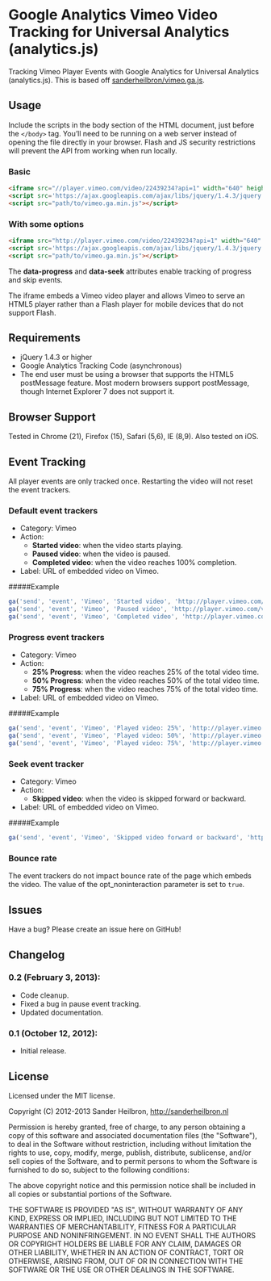 # Google Analytics Vimeo Video Tracking for Universal Analytics (analytics.js)
Tracking Vimeo Player Events with Google Analytics for Universal Analytics (analytics.js). This is based off <a href="http://github.com/sanderheilbron/vimeo.ga.js">sanderheilbron/vimeo.ga.js</a>.

## Usage
Include the scripts in the body section of the HTML document, just before the `</body>` tag. You’ll need to be running on a web server instead of opening the file directly in your browser. Flash and JS security restrictions will prevent the API from working when run locally.

### Basic
```html
<iframe src="//player.vimeo.com/video/22439234?api=1" width="640" height="390" frameborder="0" webkitAllowFullScreen mozallowfullscreen allowFullScreen></iframe>
<script src='https://ajax.googleapis.com/ajax/libs/jquery/1.4.3/jquery.min.js'></script>
<script src="path/to/vimeo.ga.min.js"></script>
```	
### With some options
```html
<iframe src="http://player.vimeo.com/video/22439234?api=1" width="640" height="390" frameborder="0" data-progress="true" data-seek="true" webkitAllowFullScreen mozallowfullscreen allowFullScreen></iframe>
<script src='https://ajax.googleapis.com/ajax/libs/jquery/1.4.3/jquery.min.js'></script>
<script src="path/to/vimeo.ga.min.js"></script>
```
The **data-progress** and **data-seek** attributes enable tracking of progress and skip events. 

The iframe embeds a Vimeo video player and allows Vimeo to serve an HTML5 player rather than a Flash player for mobile devices that do not support Flash.

## Requirements
* jQuery 1.4.3 or higher
* Google Analytics Tracking Code (asynchronous)
* The end user must be using a browser that supports the HTML5 postMessage feature. Most modern browsers support postMessage, though Internet Explorer 7 does not support it.

## Browser Support
Tested in Chrome (21), Firefox (15), Safari (5,6), IE (8,9). Also tested on iOS.

## Event Tracking
All player events are only tracked once. Restarting the video will not reset the event trackers.

### Default event trackers
* Category: Vimeo
* Action:
	* **Started video**: when the video starts playing.
	* **Paused video**: when the video is paused.
	* **Completed video**: when the video reaches 100% completion.
* Label: URL of embedded video on Vimeo.

#####Example
```js
ga('send', 'event', 'Vimeo', 'Started video', 'http://player.vimeo.com/video/22439234', undefined, true);
ga('send', 'event', 'Vimeo', 'Paused video', 'http://player.vimeo.com/video/22439234', undefined, true);
ga('send', 'event', 'Vimeo', 'Completed video', 'http://player.vimeo.com/video/22439234', undefined, true);
```
### Progress event trackers

* Category: Vimeo
* Action:
	* **25% Progress**: when the video reaches 25% of the total video time.
	* **50% Progress**: when the video reaches 50% of the total video time.
	* **75% Progress**: when the video reaches 75% of the total video time.
* Label: URL of embedded video on Vimeo.

#####Example
```js
ga('send', 'event', 'Vimeo', 'Played video: 25%', 'http://player.vimeo.com/video/22439234', undefined, true);
ga('send', 'event', 'Vimeo', 'Played video: 50%', 'http://player.vimeo.com/video/22439234', undefined, true);
ga('send', 'event', 'Vimeo', 'Played video: 75%', 'http://player.vimeo.com/video/22439234', undefined, true);
```
### Seek event tracker
* Category: Vimeo
* Action:
	* **Skipped video**: when the video is skipped forward or backward.
* Label: URL of embedded video on Vimeo.

#####Example
```js
ga('send', 'event', 'Vimeo', 'Skipped video forward or backward', 'http://player.vimeo.com/video/22439234', undefined, true);
```

### Bounce rate
The event trackers do not impact bounce rate of the page which embeds the video. The value of the opt_noninteraction parameter is set to `true`.

## Issues
Have a bug? Please create an issue here on GitHub!

## Changelog
### 0.2 (February 3, 2013):
 * Code cleanup.
 * Fixed a bug in pause event tracking.
 * Updated documentation.

### 0.1 (October 12, 2012):
 * Initial release.

## License
Licensed under the MIT license.

Copyright (C) 2012-2013 Sander Heilbron, http://sanderheilbron.nl

Permission is hereby granted, free of charge, to any person obtaining a copy
of this software and associated documentation files (the "Software"), to deal
in the Software without restriction, including without limitation the rights
to use, copy, modify, merge, publish, distribute, sublicense, and/or sell
copies of the Software, and to permit persons to whom the Software is
furnished to do so, subject to the following conditions:

The above copyright notice and this permission notice shall be included in
all copies or substantial portions of the Software.

THE SOFTWARE IS PROVIDED "AS IS", WITHOUT WARRANTY OF ANY KIND, EXPRESS OR
IMPLIED, INCLUDING BUT NOT LIMITED TO THE WARRANTIES OF MERCHANTABILITY,
FITNESS FOR A PARTICULAR PURPOSE AND NONINFRINGEMENT. IN NO EVENT SHALL THE
AUTHORS OR COPYRIGHT HOLDERS BE LIABLE FOR ANY CLAIM, DAMAGES OR OTHER
LIABILITY, WHETHER IN AN ACTION OF CONTRACT, TORT OR OTHERWISE, ARISING FROM,
OUT OF OR IN CONNECTION WITH THE SOFTWARE OR THE USE OR OTHER DEALINGS IN
THE SOFTWARE.